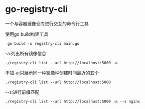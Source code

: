 # go-registry-cli

一个与容器镜像仓库进行交互的命令行工具

使用go build构建工具

```
 go build -o registry-cli main.go
```

-a:列出所有镜像信息

```
./registry-cli list --url http://localhost:5000 -a
```

不加-a:只展示同一种镜像种创建时间最近的五个

```
./registry-cli list --url http://localhost:5000
```

--s:进行前缀匹配

```
./registry-cli list --url http://localhost:5000 -a --s nginx
```

